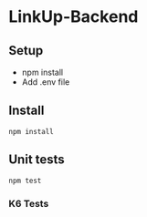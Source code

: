 # LinkUp-Backend


## Setup
* npm install
* Add .env file

## Install

```
npm install
```

## Unit tests
```
npm test
```

### K6 Tests